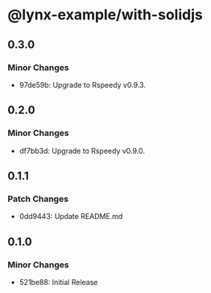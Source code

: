 # @lynx-example/with-solidjs

## 0.3.0

### Minor Changes

- 97de59b: Upgrade to Rspeedy v0.9.3.

## 0.2.0

### Minor Changes

- df7bb3d: Upgrade to Rspeedy v0.9.0.

## 0.1.1

### Patch Changes

- 0dd9443: Update README.md

## 0.1.0

### Minor Changes

- 521be88: Initial Release
